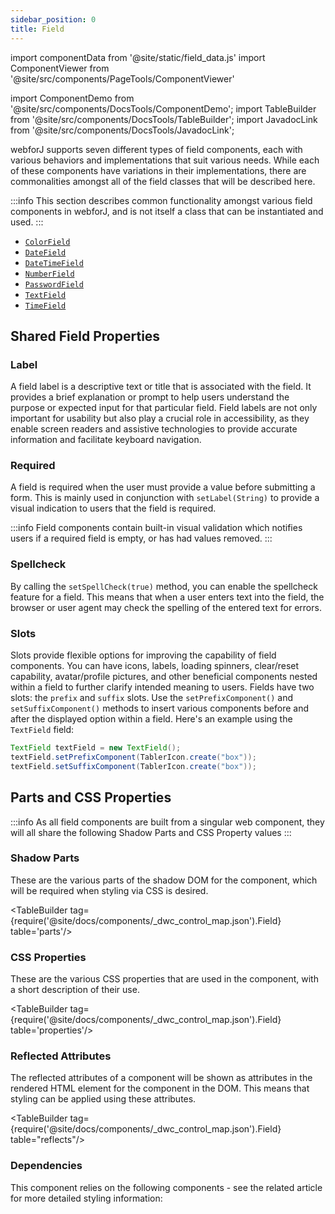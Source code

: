```yaml
---
sidebar_position: 0
title: Field
---
```


import componentData from '@site/static/field_data.js'
import ComponentViewer from '@site/src/components/PageTools/ComponentViewer'

import ComponentDemo from '@site/src/components/DocsTools/ComponentDemo';
import TableBuilder from '@site/src/components/DocsTools/TableBuilder';
import JavadocLink from '@site/src/components/DocsTools/JavadocLink';

<JavadocLink type="foundation" location="com/webforj/component/field/AbstractField"/>

webforJ supports seven different types of field components, each with various behaviors and implementations that suit various
needs. While each of these components have variations in their implementations, there are commonalities amongst all of the 
field classes that will be described here.

:::info
This section describes common functionality amongst various field components in webforJ, and is not itself a class that can be instantiated and used.
:::

<!-- <ComponentViewer componentData={componentData} /> -->

- [`ColorField`](/docs/components/fields/colorfield)
- [`DateField`](/docs/components/fields/datefield)
- [`DateTimeField`](/docs/components/fields/datetimefield)
- [`NumberField`](/docs/components/fields/numberfield)
- [`PasswordField`](/docs/components/fields/passwordfield)
- [`TextField`](/docs/components/fields/textfield)
- [`TimeField`](/docs/components/fields/timefield)

## Shared Field Properties 

<!-- ### Autocomplete

Specifies the browser's behavior regarding automatic form filling and completion. The available options include OFF, ON, and specific values for different types of autocomplete data such as names, addresses, and email addresses. The complete list of Enum values can be found in the Javadoc. -->

### Label

A field label is a descriptive text or title that is associated with the field. It provides a brief explanation or prompt to help users understand the purpose or expected input for that particular field. Field labels are not only important for usability but also play a crucial role in accessibility, as they enable screen readers and assistive technologies to provide accurate information and facilitate keyboard navigation.

### Required

A field is required when the user must provide a value before submitting a form. This is mainly used in conjunction with `setLabel(String)` to provide a visual indication to users that the field is required. 

:::info
Field components contain built-in visual validation which notifies users if a required field is empty, or has had values removed.
:::

### Spellcheck

By calling the `setSpellCheck(true)` method, you can enable the spellcheck feature for a field. This means that when a user enters text into the field, the browser or user agent may check the spelling of the entered text for errors.

### Slots

Slots provide flexible options for improving the capability of field components. You can have icons, labels, loading spinners, clear/reset capability, avatar/profile pictures, and other beneficial components nested within a field to further clarify intended meaning to users.
Fields have two slots: the `prefix` and `suffix` slots. Use the `setPrefixComponent()` and `setSuffixComponent()` methods to insert various components before and after the displayed option within a field. Here's an example using the `TextField` field:

```java
TextField textField = new TextField();
textField.setPrefixComponent(TablerIcon.create("box"));
textField.setSuffixComponent(TablerIcon.create("box"));
```


## Parts and CSS Properties

:::info
As all field components are built from a singular web component, they will all share the
following Shadow Parts and CSS Property values
:::


### Shadow Parts

These are the various parts of the shadow DOM for the component, which will be required when styling via CSS is desired.

<TableBuilder tag={require('@site/docs/components/_dwc_control_map.json').Field}  table='parts'/>

### CSS Properties

These are the various CSS properties that are used in the component, with a short description of their use.

<TableBuilder tag={require('@site/docs/components/_dwc_control_map.json').Field}  table='properties'/>

### Reflected Attributes

The reflected attributes of a component will be shown as attributes in the rendered HTML element for the component in the DOM. This means that styling can be applied using these attributes.

<TableBuilder tag={require('@site/docs/components/_dwc_control_map.json').Field} table="reflects"/>

### Dependencies

This component relies on the following components - see the related article for more detailed styling information:

<TableBuilder tag='dwc-field' table="dependencies"/>